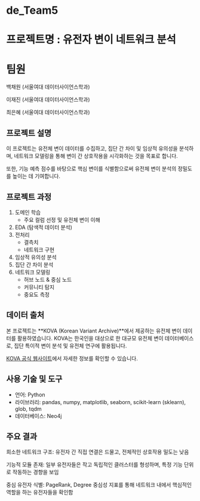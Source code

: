 # de_Team5

# 프로젝트명 : 유전자 변이 네트워크 분석

# 팀원
백채원 (서울여대 데이터사이언스학과)

이재진 (서울여대 데이터사이언스학과)

최은혜 (서울여대 데이터사이언스학과)

## 프로젝트 설명
이 프로젝트는 유전체 변이 데이터를 수집하고, 집단 간 차이 및 임상적 유의성을 분석하며,
네트워크 모델링을 통해 변이 간 상호작용을 시각화하는 것을 목표로 합니다.

또한, 기능 예측 점수를 바탕으로 핵심 변이를 식별함으로써 유전체 변이 분석의 정밀도를 높이는 데 기여합니다.


## 프로젝트 과정
1. 도메인 학습
   * 주요 컬럼 선정 및 유전체 변이 이해
2. EDA (탐색적 데이터 분석)
3. 전처리
   * 결측치
   * 네트워크 구현
4. 임상적 유의성 분석
5. 집단 간 차이 분석
6. 네트워크 모델링
   * 허브 노드 & 중심 노드
   * 커뮤니티 탐지
   * 중요도 측정

## 데이터 출처
본 프로젝트는 **KOVA (Korean Variant Archive)**에서 제공하는 유전체 변이 데이터를 활용하였습니다.
KOVA는 한국인을 대상으로 한 대규모 유전체 변이 데이터베이스로, 집단 특이적 변이 분석 및 유전체 연구에 활용됩니다.

[KOVA 공식 웹사이트](https://www.kobic.re.kr/kova/)에서 자세한 정보를 확인할 수 있습니다.


## 사용 기술 및 도구
* 언어: Python
* 라이브러리: pandas, numpy, matplotlib, seaborn, scikit-learn (sklearn), glob, tqdm
* 데이터베이스: Neo4j

## 주요 결과
희소한 네트워크 구조: 유전자 간 직접 연결은 드물고, 전체적인 상호작용 밀도는 낮음

기능적 모듈 존재: 일부 유전자들은 작고 독립적인 클러스터를 형성하며, 특정 기능 단위로 작동하는 경향을 보임

중심 유전자 식별: PageRank, Degree 중심성 지표를 통해 네트워크 내에서 핵심적인 역할을 하는 유전자들을 확인함


